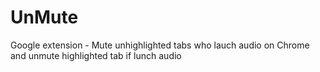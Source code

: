 # UnMute
Google extension - Mute unhighlighted tabs who lauch audio on Chrome and unmute highlighted tab if lunch audio
